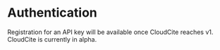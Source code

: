 # Authentication

Registration for an API key will be available once CloudCite reaches v1. CloudCite is currently in alpha.

